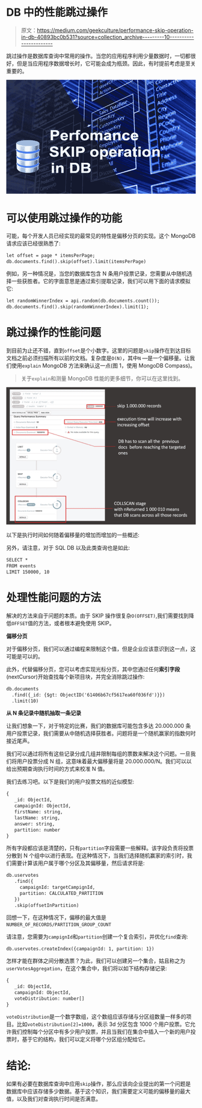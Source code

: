 # DB 中的性能跳过操作

> 原文：<https://medium.com/geekculture/performance-skip-operation-in-db-40893bc0b531?source=collection_archive---------10----------------------->

跳过操作是数据库查询中常用的操作。当您的应用程序利用少量数据时，一切都很好，但是当应用程序数据增长时，它可能会成为瓶颈。因此，有时提前考虑是至关重要的。

![](img/9682faf208c6a77809d10910b34df1e9.png)

# 可以使用跳过操作的功能

可能，每个开发人员已经实现的最常见的特性是偏移分页的实现。这个 MongoDB 请求应该已经很熟悉了:

```
let offset = page * itemsPerPage;
db.documents.find().skip(offset).limit(itemsPerPage)
```

例如，另一种情况是，当您的数据库包含 N 条用户投票记录，您需要从中随机选择一些获胜者。它的字面意思是通过索引提取记录，我们可以用下面的请求模拟它:

```
let randomWinnerIndex = api.random(db.documents.count());
db.documents.find().skip(randomWinnerIndex).limit(1);
```

# 跳过操作的性能问题

到目前为止还不错，直到`offset`是个小数字。这里的问题是`skip`操作在到达目标文档之前必须扫描所有以前的文档。复杂度是`O(N)`，其中`N` —是一个偏移量。让我们使用`explain` MongoDB 方法来确认这一点(图 1，使用 MongoDB Compass)。

> 关于`explain`和测量 MongoDB 性能的更多细节，你可以在这里找到。

![](img/26447fa2eca86851783bfca3410d1228.png)

以下是执行时间如何随着偏移量的增加而增加的一些概述:

另外，请注意，对于 SQL DB 以及此类查询也是如此:

```
SELECT * 
FROM events 
LIMIT 150000, 10
```

# 处理性能问题的方法

解决的方法来自于问题的本质。由于 SKIP 操作很复杂`O(OFFSET)`,我们需要找到降低`OFFSET`值的方法，或者根本避免使用 SKIP。

**偏移分页**

对于偏移分页，我们可以通过编程来限制这个值，但是企业应该意识到这一点，这可能是可以的。

此外，代替偏移分页，您可以考虑实现光标分页，其中您通过任何**索引字段** (nextCursor)开始查找每个新项目块，并完全消除跳过操作:

```
db.documents
  .find({_id: {$gt: ObjectID('61406b67cf5617ea60f036fd')}})
  .limit(10)
```

**从 N 条记录中随机抽取一条记录**

让我们想象一下，对于特定的比赛，我们的数据库可能包含多达 20.000.000 条用户投票记录，我们需要从中随机选择获胜者。问题将是一个随机赢家的指数何时接近尾声。

我们可以通过将所有这些记录分成几组并限制每组的票数来解决这个问题。一旦我们将用户投票分成 N 组，这意味着最大偏移量将是 20.000.000/N。我们可以以给出预期查询执行时间的方式来校准 N 值。

我们去练习吧。以下是我们的用户投票文档的近似模型:

```
{
   _id: ObjectId,
   campaignId: ObjectId,
   firstName: string,
   lastName: string,
   answer: string,
   partition: number
}
```

所有字段都应该是清楚的，只有`partition`字段需要一些解释。该字段负责将投票分散到 N 个组中以进行表现。在这种情况下，当我们选择随机赢家的索引时，我们需要计算该用户属于哪个分区及其偏移量，然后请求将是:

```
db.uservotes
   .find({
     campaignId: targetCampignId,
     partition: CALCULATED_PARTITION
   })
   .skip(offsetInPartition)
```

回想一下，在这种情况下，偏移的最大值是`NUMBER_OF_RECORDS/PARTITION_GROUP_COUNT`

请注意，您需要为`campignId`和`partition`创建一个复合索引，并优化`find`查询:

```
db.uservotes.createIndex({campaignId: 1, partition: 1})
```

怎样才能在群体之间分散选票？为此，我们可以创建另一个集合，姑且称之为`userVotesAggregation`，在这个集合中，我们将以如下结构存储记录:

```
{
   _id: ObjectId,
   campaignId: ObjectId,
   voteDistribution: number[]
}
```

`voteDistribution`是一个数字数组，这个数组应该存储与分区组数量一样多的项目。比如`voteDistribution[2]=1000`，表示 3d 分区包含 1000 个用户投票。它允许我们控制每个分区中有多少用户投票，并且当我们在集合中插入一个新的用户投票时，基于它的结构，我们可以定义将哪个分区组分配给它。

# 结论:

如果有必要在数据库查询中应用`skip`操作，那么应该向企业提出的第一个问题是数据库中应该存储多少数据。基于这个知识，我们需要定义可能的偏移量的最大值，以及我们对查询执行时间是否满意。